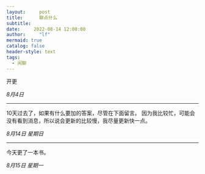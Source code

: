 ```yaml
---
layout:     post
title:      聊点什么
subtitle:   
date:     2022-08-14 12:00:00
author:     "lf"
mermaid: true
catalog: false
header-style: text
tags:
  - 闲聊
---
```

开更

*8月4日*

-------------------------------

10天过去了，如果有什么要加的答案，尽管在下面留言。
因为我比较忙，可能会没有看到消息，所以说会更新的比较慢，我尽量更新快一点。

*8月14日 星期日*

-------------------------------

今天更了一本书。

*8月15日 星期一*
